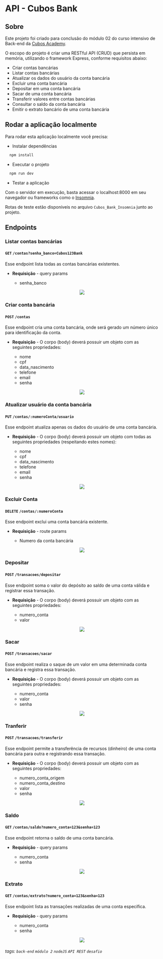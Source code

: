 # API - Cubos Bank

## Sobre

Este projeto foi criado para conclusão do módulo 02 do curso intensivo de Back-end da [Cubos Academy](https://cubos.academy/).

O escopo do projeto é criar uma RESTful API (CRUD) que persista em memória, utilizando o framework Express, conforme requisitos abaixo:

-   Criar contas bancárias
-   Listar contas bancárias
-   Atualizar os dados do usuário da conta bancária
-   Excluir uma conta bancária
-   Depositar em uma conta bancária
-   Sacar de uma conta bancária
-   Transferir valores entre contas bancárias
-   Consultar o saldo da conta bancária
-   Emitir o extrato bancário de uma conta bancária

## Rodar a aplicação localmente

Para rodar esta aplicação localmente você precisa:

- Instalar dependências

```bash
  npm install
```
- Executar o projeto

```bash
  npm run dev
```
- Testar a aplicação

Com o servidor em execução, basta acessar o localhost:8000 em seu navegador ou frameworks como o [Insomnia](https://insomnia.rest/).

Rotas de teste estão disponíveis no arquivo `Cubos_Bank_Insomnia` junto ao projeto.

## Endpoints

### Listar contas bancárias

#### `GET` `/contas?senha_banco=Cubos123Bank`

Esse endpoint lista todas as contas bancárias existentes.

-   **Requisição** - query params 

    -   senha_banco

<center><img   src=".\prints Insomnia\listar contas.png"/></center>

### Criar conta bancária

#### `POST` `/contas`

Esse endpoint cria uma conta bancária, onde será gerado um número único para identificação da conta.


-   **Requisição** - O corpo (body) deverá possuir um objeto com as seguintes propriedades:

    -   nome
    -   cpf
    -   data_nascimento
    -   telefone
    -   email
    -   senha

<center><img src=".\prints Insomnia\abrir conta bancária.png"/></center>

### Atualizar usuário da conta bancária

#### `PUT` `/contas/:numeroConta/usuario`

Esse endpoint atualiza apenas os dados do usuário de uma conta bancária.


-   **Requisição** - O corpo (body) deverá possuir um objeto com todas as seguintes propriedades (respeitando estes nomes):

    -   nome
    -   cpf
    -   data_nascimento
    -   telefone
    -   email
    -   senha

<center><img   src=".\prints Insomnia\alterar dados conta bancária.png"/></center>

### Excluir Conta

#### `DELETE` `/contas/:numeroConta`

Esse endpoint exclui uma conta bancária existente.

-   **Requisição** - route params

    -   Numero da conta bancária 

<center><img   src=".\prints Insomnia\excluir conta bancária.png"/></center>

### Depositar

#### `POST` `/transacoes/depositar`

Esse endpoint soma o valor do depósito ao saldo de uma conta válida e registrar essa transação.

-   **Requisição** - O corpo (body) deverá possuir um objeto com as seguintes propriedades:

    -   numero_conta
    -   valor

<center><img   src=".\prints Insomnia\efetuar depósito.png"/></center>

### Sacar

#### `POST` `/transacoes/sacar`

Esse endpoint realiza o saque de um valor em uma determinada conta bancária e registra essa transação.

-   **Requisição** - O corpo (body) deverá possuir um objeto com as seguintes propriedades:

    -   numero_conta
    -   valor
    -   senha

<center><img   src=".\prints Insomnia\efetuar saque.png"/></center>

### Tranferir

#### `POST` `/transacoes/transferir`

Esse endpoint permite a transferência de recursos (dinheiro) de uma conta bancária para outra e registrando essa transação.

-   **Requisição** - O corpo (body) deverá possuir um objeto com as seguintes propriedades:

    -   numero_conta_origem
    -   numero_conta_destino
    -   valor
    -   senha

<center><img   src=".\prints Insomnia\efetuar transferências.png"/></center>

### Saldo

#### `GET` `/contas/saldo?numero_conta=123&senha=123`

Esse endpoint retorna o saldo de uma conta bancária.

-   **Requisição** - query params

    -   numero_conta
    -   senha

<center><img   src=".\prints Insomnia\consultar saldo.png"/></center>

### Extrato

#### `GET` `/contas/extrato?numero_conta=123&senha=123`

Esse endpoint lista as transações realizadas de uma conta específica.

-   **Requisição** - query params

    -   numero_conta
    -   senha

<center><img   src=".\prints Insomnia\consultar extrato.png"/></center>

###### tags: `back-end` `módulo 2` `nodeJS` `API REST` `desafio`
